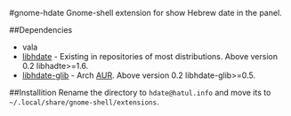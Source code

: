 #gnome-hdate
Gnome-shell extension for show Hebrew date in the panel.

##Dependencies
* vala
* [libhdate](http://libhdate.sourceforge.net/) - Existing in repositories of most distributions. Above version 0.2 libhadte>=1.6.
* [libhdate-glib](http://libhdate-glib.googlecode.com/) - Arch [AUR](https://aur.archlinux.org/packages/libhdate-glib/). Above version 0.2 libhdate-glib>=0.5.

##Installition
Rename the directory to `hdate@hatul.info` and move its to `~/.local/share/gnome-shell/extensions`.

